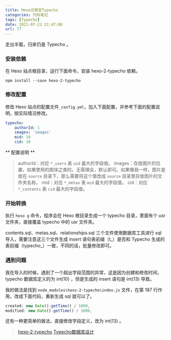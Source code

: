 ```yaml
---
title: Hexo迁移至Typecho
categories: 代码笔记
tags: [Typecho]
date: 2021-07-22 21:47:00
url: 77
---
```

走出半载，归来仍是 Typecho 。

<!--more-->

### 安装依赖

在 Hexo 站点根目录，运行下面命令，安装 hexo-2-typecho 依赖。

```shell
npm install --save hexo-2-typecho
```
### 修改配置

修改 Hexo 站点的配置文件`_config.yml`，加入下面配置，并参考下面的配置说明，按实际情况修改。

```yml
typecho:
	authorId: 1
	images: 'images'
	mid: 10
	cid: 10
```

** 配置说明 **

> authorId：对应 `*_users` 表 `uid` 最大的字段值。
> images：存放图片的位置，如果使用的图床之类的，无需理会，默认即可。如果像我一样，图片是放在 `source` 目录下，那么需要将这个值改成 `source` 目录里存放图片的文件夹名称。
> mid：对应 `*_metas` 表 `mid` 最大的字段值。
> cid：对应 `*_contents` 表 `cid` 最大的字段值。

### 开始转换

执行 `hexo g` 命令，程序会在 Hexo 根目录生成一个 typecho 目录，里面有个 usr 文件夹，直接覆盖 typecho 中的 usr 文件夹。

contents.sql、metas.sql、relationships.sql 三个文件使用数据库工具进行 sql 导入，需要注意这三个文件生成 insert 语句表前缀（t_）是否和 Typecho 生成的表前缀（typecho_）一致，不同的话，批量修改即可。

### 遇到问题

我在导入的时候，遇到了一个超出字段范围的异常，这是因为创建和修改时间，typecho 数据库定义的为 int(10) ，但是生成的 insert 语句是 int(13) 导致。

我的做法是找到 `node_modules\hexo-2-typecho\index.js` 文件，在第 187 行作用，改成下面代码，重新生成 sql 就可以了。

```javascript
created: new Date().getTime() / 1000,
modified: new Date().getTime() / 1000,
```

还有一种更简单的做法，直接修改字段定义，改为 int(13) 。

> [hexo-2-typecho](https://github.com/jiangmitiao/hexo-2-typecho)
> [Typecho数据库设计](https://docs.typecho.org/database)